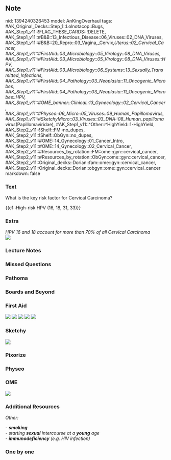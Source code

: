 ## Note
nid: 1394240326453
model: AnKingOverhaul
tags: #AK_Original_Decks::Step_1::Lolnotacop::Bugs, #AK_Step1_v11::!FLAG_THESE_CARDS::!DELETE, #AK_Step1_v11::#B&B::13_Infectious_Disease::06_Viruses::02_DNA_Viruses, #AK_Step1_v11::#B&B::20_Repro::03_Vagina,_Cervix,_Uterus::02_Cervical_Cancer, #AK_Step1_v11::#FirstAid::03_Microbiology::05_Virology::08_DNA_Viruses, #AK_Step1_v11::#FirstAid::03_Microbiology::05_Virology::08_DNA_Viruses::HPV, #AK_Step1_v11::#FirstAid::03_Microbiology::06_Systems::13_Sexually_Transmitted_Infections, #AK_Step1_v11::#FirstAid::04_Pathology::03_Neoplasia::11_Oncogenic_Microbes, #AK_Step1_v11::#FirstAid::04_Pathology::03_Neoplasia::11_Oncogenic_Microbes::HPV, #AK_Step1_v11::#OME_banner::Clinical::13_Gynecology::02_Cervical_Cancer, #AK_Step1_v11::#Physeo::06_Micro::05_Viruses::09_Human_Papillomavirus, #AK_Step1_v11::#SketchyMicro::03_Viruses::03_DNA::08_Human_papillomavirus_(Papillomaviridae), #AK_Step1_v11::^Other::^HighYield::1-HighYield, #AK_Step2_v11::!Shelf::FM::no_dupes, #AK_Step2_v11::!Shelf::ObGyn::no_dupes, #AK_Step2_v11::#OME::14_Gynecology::01_Cancer_Intro, #AK_Step2_v11::#OME::14_Gynecology::02_Cervical_Cancer, #AK_Step2_v11::#Resources_by_rotation::FM::ome::gyn::cervical_cancer, #AK_Step2_v11::#Resources_by_rotation::ObGyn::ome::gyn::cervical_cancer, #AK_Step2_v11::Original_decks::Dorian::fam::ome::gyn::cervical_cancer, #AK_Step2_v11::Original_decks::Dorian::obgyn::ome::gyn::cervical_cancer
markdown: false

### Text
What is the key risk factor for Cervical Carcinoma?
<div>
  {{c1::High-risk HPV (16, 18, 31, 33)}}
</div>

### Extra
<div>
  <i>HPV 16 and 18 account for more than 70% of all Cervical
  Carcinoma</i>
</div><i><img src="paste-28157805593154.jpg"></i>

### Lecture Notes


### Missed Questions


### Pathoma


### Boards and Beyond


### First Aid
<img src="tmp3krbj2ny.png"> <img src="tmpaaze60wg.png"> <img src=
"tmppm6n5k21.png"> <img src="tmpgf34hdl9.png"> <img src=
"tmpuz7gx4k3.png">

### Sketchy
<img src="paste-35699768164355.jpg">

### Pixorize


### Physeo


### OME
<div class="ome-widget">
  <a href=
  "https://onlinemeded.org/spa/gynecology/cervical-cancer/acquire?ref=anki">
  <img src="_OME_AnkiFlashcards_Lesson_5.png"></a>
</div>

### Additional Resources
<i>Other:</i>
<div>
  <div>
    <i>- <b>smoking</b></i>
  </div>
  <div>
    <i>- starting <b>sexual</b> intercourse at a <b>young</b>
    age</i>
  </div>
  <div>
    <i>- <b>immunodeficiency</b> (e.g. HIV infection)</i>
  </div>
</div>

### One by one

